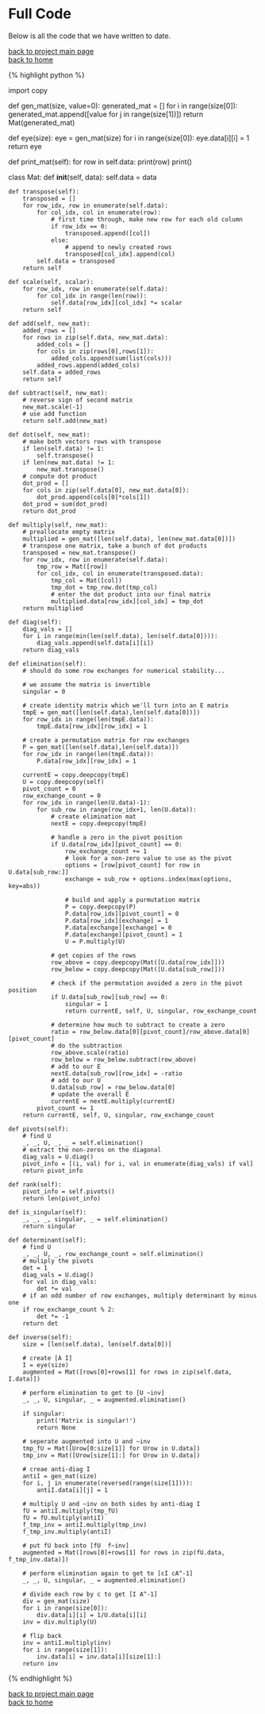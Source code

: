 # Full Code
Below is all the code that we have written to date.

[back to project main page](./numpy_from_scratch.md)\
[back to home](../README.md)

{% highlight python %}

import copy

def gen_mat(size, value=0):
    generated_mat = []
    for i in range(size[0]):
        generated_mat.append([value for j in range(size[1])])
    return Mat(generated_mat)

def eye(size):
    eye = gen_mat(size)
    for i in range(size[0]):
        eye.data[i][i] = 1
    return eye

def print_mat(self):
    for row in self.data:
        print(row)
    print()

class Mat:
    def __init__(self, data):
        self.data = data

    def transpose(self):
        transposed = []
        for row_idx, row in enumerate(self.data):
            for col_idx, col in enumerate(row):
                # first time through, make new row for each old column
                if row_idx == 0:
                    transposed.append([col])
                else:
                    # append to newly created rows
                    transposed[col_idx].append(col)
            self.data = transposed
        return self

    def scale(self, scalar):
        for row_idx, row in enumerate(self.data):
            for col_idx in range(len(row)):
                self.data[row_idx][col_idx] *= scalar
        return self

    def add(self, new_mat):
        added_rows = []
        for rows in zip(self.data, new_mat.data):
            added_cols = []
            for cols in zip(rows[0],rows[1]):
                added_cols.append(sum(list(cols)))
            added_rows.append(added_cols)
        self.data = added_rows
        return self

    def subtract(self, new_mat):
        # reverse sign of second matrix
        new_mat.scale(-1)
        # use add function
        return self.add(new_mat)

    def dot(self, new_mat):
        # make both vectors rows with transpose
        if len(self.data) != 1:
            self.transpose()
        if len(new_mat.data) != 1:
            new_mat.transpose()
        # compute dot product
        dot_prod = []
        for cols in zip(self.data[0], new_mat.data[0]):
            dot_prod.append(cols[0]*cols[1])
        dot_prod = sum(dot_prod)
        return dot_prod

    def multiply(self, new_mat):
        # preallocate empty matrix
        multiplied = gen_mat([len(self.data), len(new_mat.data[0])])
        # transpose one matrix, take a bunch of dot products
        transposed = new_mat.transpose()
        for row_idx, row in enumerate(self.data):
            tmp_row = Mat([row])
            for col_idx, col in enumerate(transposed.data):
                tmp_col = Mat([col])
                tmp_dot = tmp_row.dot(tmp_col)
                # enter the dot product into our final matrix
                multiplied.data[row_idx][col_idx] = tmp_dot
        return multiplied

    def diag(self):
        diag_vals = []
        for i in range(min(len(self.data), len(self.data[0]))):
            diag_vals.append(self.data[i][i])
        return diag_vals

    def elimination(self):
        # should do some row exchanges for numerical stability...

        # we assume the matrix is invertible
        singular = 0

        # create identity matrix which we'll turn into an E matrix
        tmpE = gen_mat([len(self.data),len(self.data[0])])
        for row_idx in range(len(tmpE.data)):
            tmpE.data[row_idx][row_idx] = 1

        # create a permutation matrix for row exchanges
        P = gen_mat([len(self.data),len(self.data)])
        for row_idx in range(len(tmpE.data)):
            P.data[row_idx][row_idx] = 1

        currentE = copy.deepcopy(tmpE)
        U = copy.deepcopy(self)
        pivot_count = 0
        row_exchange_count = 0
        for row_idx in range(len(U.data)-1):
            for sub_row in range(row_idx+1, len(U.data)):
                # create elimination mat
                nextE = copy.deepcopy(tmpE)

                # handle a zero in the pivot position
                if U.data[row_idx][pivot_count] == 0:
                    row_exchange_count += 1
                    # look for a non-zero value to use as the pivot
                    options = [row[pivot_count] for row in U.data[sub_row:]]
                    exchange = sub_row + options.index(max(options, key=abs))

                    # build and apply a purmutation matrix
                    P = copy.deepcopy(P)
                    P.data[row_idx][pivot_count] = 0
                    P.data[row_idx][exchange] = 1
                    P.data[exchange][exchange] = 0
                    P.data[exchange][pivot_count] = 1
                    U = P.multiply(U)

                # get copies of the rows
                row_above = copy.deepcopy(Mat([U.data[row_idx]]))
                row_below = copy.deepcopy(Mat([U.data[sub_row]]))

                # check if the permutation avoided a zero in the pivot position
                if U.data[sub_row][sub_row] == 0:
                    singular = 1
                    return currentE, self, U, singular, row_exchange_count

                # determine how much to subtract to create a zero
                ratio = row_below.data[0][pivot_count]/row_above.data[0][pivot_count]
                # do the subtraction
                row_above.scale(ratio)
                row_below = row_below.subtract(row_above)
                # add to our E
                nextE.data[sub_row][row_idx] = -ratio
                # add to our U
                U.data[sub_row] = row_below.data[0]
                # update the overall E
                currentE = nextE.multiply(currentE)
            pivot_count += 1
        return currentE, self, U, singular, row_exchange_count

    def pivots(self):
        # find U
        _, _, U, _, _ = self.elimination()
        # extract the non-zeros on the diagonal
        diag_vals = U.diag()
        pivot_info = [(i, val) for i, val in enumerate(diag_vals) if val]
        return pivot_info

    def rank(self):
        pivot_info = self.pivots()
        return len(pivot_info)

    def is_singular(self):
        _, _, _, singular, _ = self.elimination()
        return singular

    def determinant(self):
        # find U
        _, _, U, _, row_exchange_count = self.elimination()
        # muliply the pivots
        det = 1
        diag_vals = U.diag()
        for val in diag_vals:
            det *= val
        # if an odd number of row exchanges, multiply determinant by minus one
        if row_exchange_count % 2:
            det *= -1
        return det

    def inverse(self):
        size = [len(self.data), len(self.data[0])]

        # create [A I]
        I = eye(size)
        augmented = Mat([rows[0]+rows[1] for rows in zip(self.data, I.data)])

        # perform elimination to get to [U ~inv]
        _, _, U, singular, _ = augmented.elimination()

        if singular:
            print('Matrix is singular!')
            return None

        # seperate augmented into U and ~inv
        tmp_fU = Mat([Urow[0:size[1]] for Urow in U.data])
        tmp_inv = Mat([Urow[size[1]:] for Urow in U.data])

        # creae anti-diag I
        antiI = gen_mat(size)
        for i, j in enumerate(reversed(range(size[1]))):
            antiI.data[i][j] = 1

        # multiply U and ~inv on both sides by anti-diag I
        fU = antiI.multiply(tmp_fU)
        fU = fU.multiply(antiI)
        f_tmp_inv = antiI.multiply(tmp_inv)
        f_tmp_inv.multiply(antiI)

        # put fU back into [fU  f~inv]
        augmented = Mat([rows[0]+rows[1] for rows in zip(fU.data, f_tmp_inv.data)])

        # perform elimination again to get to [cI cA^-1]
        _, _, U, singular, _ = augmented.elimination()

        # divide each row by c to get [I A^-1]
        div = gen_mat(size)
        for i in range(size[0]):
            div.data[i][i] = 1/U.data[i][i]
        inv = div.multiply(U)

        # flip back
        inv = antiI.multiply(inv)
        for i in range(size[1]):
            inv.data[i] = inv.data[i][size[1]:]
        return inv

{% endhighlight %}

[back to project main page](./numpy_from_scratch.md)\
[back to home](../README.md)

